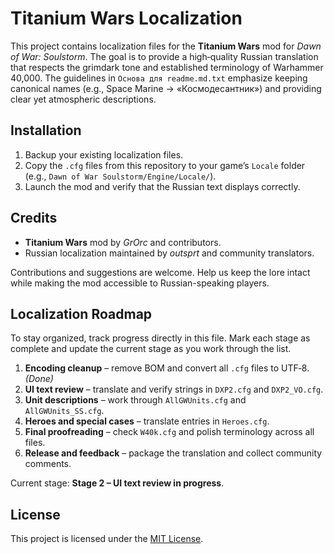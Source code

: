 # Titanium Wars Localization

This project contains localization files for the **Titanium Wars** mod for *Dawn of War: Soulstorm*. The goal is to provide a high‑quality Russian translation that respects the grimdark tone and established terminology of Warhammer 40,000. The guidelines in `Основа для readme.md.txt` emphasize keeping canonical names (e.g., Space Marine → «Космодесантник») and providing clear yet atmospheric descriptions.

## Installation
1. Backup your existing localization files.
2. Copy the `.cfg` files from this repository to your game’s `Locale` folder (e.g., `Dawn of War Soulstorm/Engine/Locale/`).
3. Launch the mod and verify that the Russian text displays correctly.

## Credits
* **Titanium Wars** mod by *GrOrc* and contributors.
* Russian localization maintained by *outsprt* and community translators.

Contributions and suggestions are welcome. Help us keep the lore intact while making the mod accessible to Russian-speaking players.

## Localization Roadmap

To stay organized, track progress directly in this file. Mark each stage as complete and update the current stage as you work through the list.

1. **Encoding cleanup** – remove BOM and convert all `.cfg` files to UTF‑8. *(Done)*
2. **UI text review** – translate and verify strings in `DXP2.cfg` and `DXP2_VO.cfg`.
3. **Unit descriptions** – work through `AllGWUnits.cfg` and `AllGWUnits_SS.cfg`.
4. **Heroes and special cases** – translate entries in `Heroes.cfg`.
5. **Final proofreading** – check `W40k.cfg` and polish terminology across all files.
6. **Release and feedback** – package the translation and collect community comments.

Current stage: **Stage 2 – UI text review in progress**.


## License

This project is licensed under the [MIT License](LICENSE).

